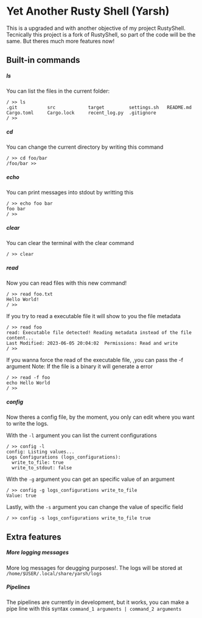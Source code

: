 # Yet Another Rusty Shell (Yarsh)

This is a upgraded and with another objective of my project RustyShell.
Tecnically this project is a fork of RustyShell, so part of the code will be the same. But theres much more features now!

## Built-in commands

##### ls
You can list the files in the current folder:
```
/ >> ls
.git           src            target         settings.sh   README.md      
Cargo.toml     Cargo.lock     recent_log.py  .gitignore 
/ >>
```
##### cd
You can change the current directory by writing this command
```
/ >> cd foo/bar
/foo/bar >> 
```

##### echo
You can print messages into stdout by writting this
```
/ >> echo foo bar
foo bar
/ >>
```

##### clear
You can clear the terminal with the clear command
```
/ >> clear
```

##### read
Now you can read files with this new command! 
```
/ >> read foo.txt
Hello World!
/ >>
```
If you try to read a executable file it will show to you the file metadata
```
/ >> read foo
read: Executable file detected! Reading metadata instead of the file content...
Last Modified: 2023-06-05 20:04:02  Permissions: Read and write
/ >>
```
If you wanna force the read of the executable file, ,you can pass the -f argument
Note: If the file is a binary it will generate a error
```
/ >> read -f foo
echo Hello World
/ >>
```

##### config
Now theres a config file, by the moment, you only can edit where you want to write the logs.

With the `-l` argument you can list the current configurations
```
/ >> config -l
config: Listing values...
Logs Configurations (logs_configurations):
  write_to_file: true
  write_to_stdout: false
```

With the `-g` argument you can get an specific value of an argument
```
/ >> config -g logs_configurations write_to_file
Value: true
```

Lastly, with the `-s` argument you can change the value of specific field
```
/ >> config -s logs_configurations write_to_file true
```

## Extra features

##### More logging messages
More log messages for deugging purposes!. The logs will be stored at `/home/$USER/.local/share/yarsh/logs`

##### Pipelines
The pipelines are currently in development, but it works, you can make a pipe line with this syntax
`command_1 arguments | command_2 arguments`